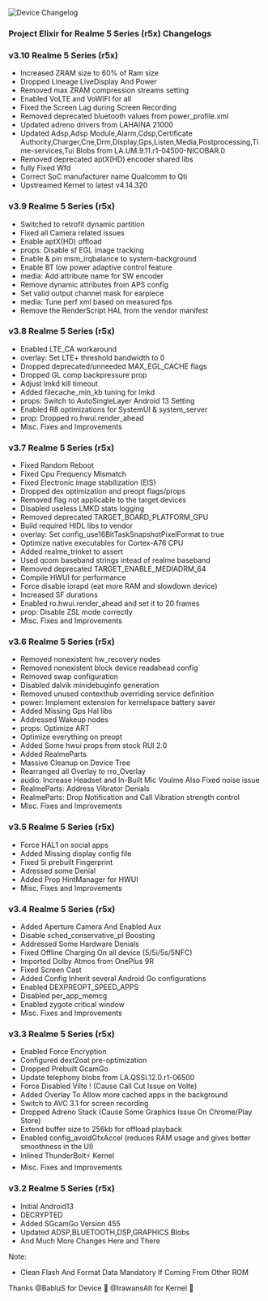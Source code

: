 ![Device Changelog](https://i.imgur.com/C0Wcdr5.png)
### Project Elixir for Realme 5 Series (r5x) Changelogs

### v3.10 Realme 5 Series (r5x)
- Increased ZRAM size to 60% of Ram size
- Dropped Lineage LiveDisplay And Power
- Removed max ZRAM compression streams setting
- Enabled VoLTE and VoWIFI for all
- Fixed the Screen Lag during Screen Recording
- Removed deprecated bluetooth values from power_profile.xml
- Updated adreno drivers from LAHAINA 21000
- Updated Adsp,Adsp Module,Alarm,Cdsp,Certificate Authority,Charger,Cne,Drm,Display,Gps,Listen,Media,Postprocessing,Time-services,Tui Blobs from LA.UM.9.11.r1-04500-NICOBAR.0
- Removed deprecated aptX(HD) encoder shared libs
- fully Fixed Wfd
- Correct SoC manufacturer name Qualcomm to Qti
- Upstreamed Kernel to latest v4.14.320

### v3.9 Realme 5 Series (r5x)
- Switched to retrofit dynamic partition
- Fixed all Camera related issues 
- Enable aptX(HD) offload
- props: Disable sf EGL image tracking
- Enable & pin msm_irqbalance to system-background
- Enable BT low power adaptive control feature
- media: Add attribute name for SW encoder
- Remove dynamic attributes from APS config
- Set valid output channel mask for earpiece
- media: Tune perf xml based on measured fps
- Remove the RenderScript HAL from the vendor manifest

### v3.8  Realme 5 Series (r5x)
- Enabled LTE_CA workaround
- overlay: Set LTE+ threshold bandwidth to 0
- Dropped deprecated/unneeded MAX_EGL_CACHE flags
- Dropped GL comp backpressure prop
- Adjust lmkd kill timeout
- Added filecache_min_kb tuning for lmkd
- props: Switch to AutoSingleLayer Android 13 Setting
- Enabled R8 optimizations for SystemUI & system_server
- prop: Dropped ro.hwui.render_ahead
- Misc. Fixes and Improvements


### v3.7  Realme 5 Series (r5x)
- Fixed Random Reboot
- Fixed Cpu Frequency Mismatch
- Fixed Electronic image stabilization (EIS)
- Dropped dex optimization and preopt flags/props 
- Removed flag not applicable to the target devices
- Disabled useless LMKD stats logging
- Removed deprecated TARGET_BOARD_PLATFORM_GPU
- Build required HIDL libs to vendor
- overlay: Set config_use16BitTaskSnapshotPixelFormat to true
- Optimize native executables for Cortex-A76 CPU
- Added realme_trinket to assert
- Used qcom baseband strings intead of realme baseband
- Removed deprecated TARGET_ENABLE_MEDIADRM_64
- Compile HWUI for performance
- Force disable iorapd (eat more RAM and slowdown device)
- Increased SF durations
- Enabled ro.hwui.render_ahead and set it to 20 frames
- prop: Disable ZSL mode correctly
- Misc. Fixes and Improvements


### v3.6  Realme 5 Series (r5x)
- Removed nonexistent hw_recovery nodes
- Removed nonexistent block device readahead config
- Removed swap configuration
- Disabled dalvik minidebuginfo generation
- Removed unused contexthub overriding service definition
- power: Implement extension for kernelspace battery saver
- Added Missing Gps Hal libs
- Addressed Wakeup nodes
- props: Optimize ART
- Optimize everything on preopt
- Added Some hwui props from stock RUI 2.0
- Added RealmeParts
- Massive Cleanup on Device Tree
- Rearranged all Overlay to rro_Overlay
- audio: Increase Headset and In-Built Mic Voulme Also Fixed noise issue
- RealmeParts: Address Vibrator Denials
- RealmeParts: Drop Notification and Call Vibration strength control
- Misc. Fixes and Improvements


### v3.5  Realme 5 Series (r5x)
- Force HAL1 on social apps
- Added Missing display config file
- Fixed 5i prebuilt Fingerprint
- Adressed some Denial
- Added Prop HintManager for HWUI
- Misc. Fixes and Improvements


### v3.4 Realme 5 Series (r5x)
- Added Aperture Camera And Enabled Aux
- Disable sched_conservative_pl Boosting
- Addressed Some Hardware Denials
- Fixed Offline Charging On all device (5/5i/5s/5NFC)
- Imported Dolby Atmos from OnePlus 9R
- Fixed Screen Cast 
- Added Config Inherit several Android Go configurations
- Enabled DEXPREOPT_SPEED_APPS
- Disabled per_app_memcg
- Enabled zygote critical window
- Misc. Fixes and Improvements


### v3.3 Realme 5 Series (r5x)
- Enabled Force Encryption
- Configured dext2oat pre-optimization
- Dropped Prebuilt GcamGo
- Update telephony blobs from LA.QSSI.12.0.r1-06500
- Force Disabled Vilte ! (Cause Call Cut Issue on Volte)
- Added Overlay To Allow more cached apps in the background
- Switch to AVC 3.1 for screen recording
- Dropped Adreno Stack (Cause Some Graphics Issue On Chrome/Play Store)
- Extend buffer size to 256kb for offload playback
- Enabled config_avoidGfxAccel (reduces RAM usage and gives better smoothness in the UI)
- Inlined ThunderBolt⚡ Kernel
- Misc. Fixes and Improvements


### v3.2 Realme 5 Series (r5x)
- Initial Android13 
- DECRYPTED
- Added SGcamGo Version 455
- Updated ADSP,BLUETOOTH,DSP,GRAPHICS Blobs
- And Much More Changes Here and There


Note:
- Clean Flash And Format Data Mandatory  If Coming From Other ROM

Thanks
@BabluS for Device 🎄
@IrawansAlt for Kernel 🎄

